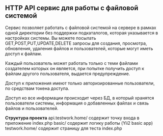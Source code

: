 HTTP API сервис для работы с файловой системой
----------------------------------------------

Сервис позволяет работать с файловой системой на сервере в рамках одной директории без поддержки подкаталогов, которая указывается в настройках системы. Вы можете посылать GET,POST,PUT,UPDATE,DELETE запросы для создания, просмотра, обновления, удаления файлов и пользователей, которые могут иметь доступ к файлам.

Каждый пользователь может работать только с теми файлами создателем которых он является, при попытке получить доступ к файлам другого пользователя, выдается предупреждение.

Доступ к приложения имеют только авторизированные пользователи, по средствам токена доступа.

Доступ ко все информации происходит через БД, в который хранятся пользователи системы, информация о добавленных файлах и связь файлов и  пользователей.

**Структура проекта**
     api.testwork.home/       содержит точку входа в приложение index.php
     basic/                   содержит логику работы (Yii2 basic app)
     testwork.home/           содержит страницу для теста index.php

